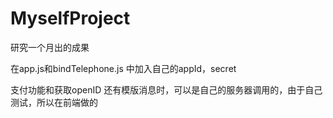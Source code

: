 # MyselfProject
研究一个月出的成果

在app.js和bindTelephone.js 中加入自己的appId，secret

支付功能和获取openID 还有模版消息时，可以是自己的服务器调用的，由于自己测试，所以在前端做的
